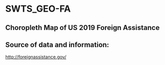 # SWTS_GEO-FA

## Choropleth Map of US 2019 Foreign Assistance

## Source of data and information:  

<http://foreignassistance.gov/>

